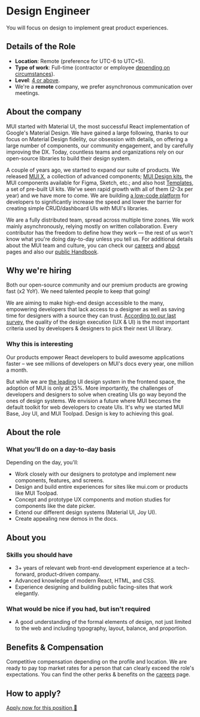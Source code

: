 # Design Engineer

<p class="description">You will focus on design to implement great product experiences.</p>

## Details of the Role

- **Location**: Remote (preference for UTC-6 to UTC+5).
- **Type of work**: Full-time (contractor or employee [depending on circumstances](https://mui-org.notion.site/Hiring-FAQ-64763b756ae44c37b47b081f98915501#494af1f358794028beb4b7697b5d3102)).
- **Level**: [4 or above](https://docs.google.com/spreadsheets/d/1dDdPD-flNXlgZ0E3ZxVvCDx27RFuhVWJrcfcjNu_I8k/edit#gid=0).
- We're a **remote** company, we prefer asynchronous communication over meetings.

## About the company

MUI started with Material UI, the most successful React implementation of Google's Material Design.
We have gained a large following, thanks to our focus on Material Design fidelity, our obsession with details, on offering a large number of components, our community engagement, and by carefully improving the DX.
Today, countless teams and organizations rely on our open-source libraries to build their design system.

A couple of years ago, we started to expand our suite of products.
We released [MUI X](https://mui.com/x/), a collection of advanced components; [MUI Design kits](https://mui.com/design-kits/), the MUI components available for Figma, Sketch, etc.; and also host [Templates](https://mui.com/templates/), a set of pre-built UI kits.
We've seen rapid growth with all of them (2-3x per year) and we have more to come.
We are building [a low-code platform](https://mui.com/toolpad/) for developers to significantly increase the speed and lower the barrier for creating simple CRUD/dashboard UIs with MUI's libraries.

We are a fully distributed team, spread across multiple time zones.
We work mainly asynchronously, relying mostly on written collaboration.
Every contributor has the freedom to define how they work — the rest of us won't know what you're doing day-to-day unless you tell us.
For additional details about the MUI team and culture, you can check our [careers](https://mui.com/careers/) and [about](https://mui.com/about/) pages and also our [public Handbook](https://mui-org.notion.site/Handbook-f086d47e10794d5e839aef9dc67f324b).

## Why we're hiring

Both our open-source community and our premium products are growing fast (x2 YoY).
We need talented people to keep that going!

We are aiming to make high-end design accessible to the many, empowering developers that lack access to a designer as well as saving time for designers with a source they can trust.
[According to our last survey](https://mui.com/blog/2021-developer-survey-results/#what-are-your-most-important-criteria-for-choosing-a-ui-library), the quality of the design execution (UX & UI) is the most important criteria used by developers & designers to pick their next UI library.

### Why this is interesting

Our products empower React developers to build awesome applications faster – we see millions of developers on MUI's docs every year, one million a month.

But while we are [the leading](https://tsh.io/state-of-frontend/#over-the-past-year-which-of-the-following-design-systems-was-your-favorite-go-to-solution) UI design system in the frontend space, the adoption of MUI is only at 25%. More importantly, the challenges of developers and designers to solve when creating UIs go way beyond the ones of design systems.
We envision a future where MUI becomes the default toolkit for web developers to create UIs.
It's why we started MUI Base, Joy UI, and MUI Toolpad. Design is key to achieving this goal.

## About the role

### What you'll do on a day-to-day basis

Depending on the day, you'll:

- Work closely with our designers to prototype and implement new components, features, and screens.
- Design and build entire experiences for sites like mui.com or products like MUI Toolpad.
- Concept and prototype UX components and motion studies for components like the date picker.
- Extend our different design systems (Material UI, Joy UI).
- Create appealing new demos in the docs.

## About you

### Skills you should have

- 3+ years of relevant web front-end development experience at a tech-forward, product-driven company.
- Advanced knowledge of modern React, HTML, and CSS.
- Experience designing and building public facing-sites that work elegantly.

### What would be nice if you had, but isn't required

- A good understanding of the formal elements of design, not just limited to the web and including typography, layout, balance, and proportion.

## Benefits & Compensation

Competitive compensation depending on the profile and location.
We are ready to pay top market rates for a person that can clearly exceed the role's expectations.
You can find the other perks & benefits on the [careers](https://mui.com/careers/#perks-amp-benefits) page.

## How to apply?

[Apply now for this position 📮](https://jobs.ashbyhq.com/MUI/c45a0b2d-aa37-4dec-8bcd-e70040f3af49/application?utm_source=ZNRrPGBkqO)
